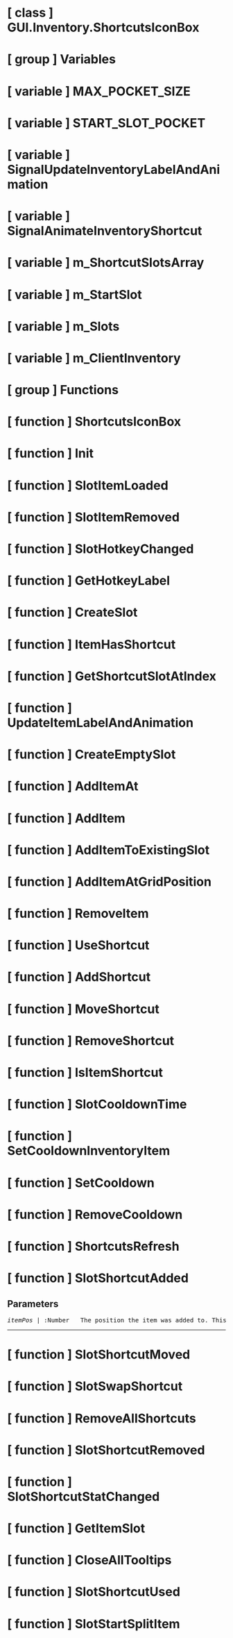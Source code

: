 # [ class ] GUI.Inventory.ShortcutsIconBox

# [ group ] Variables

# [ variable ] MAX_POCKET_SIZE

# [ variable ] START_SLOT_POCKET

# [ variable ] SignalUpdateInventoryLabelAndAnimation

# [ variable ] SignalAnimateInventoryShortcut

# [ variable ] m_ShortcutSlotsArray

# [ variable ] m_StartSlot

# [ variable ] m_Slots

# [ variable ] m_ClientInventory

# [ group ] Functions

# [ function ] ShortcutsIconBox

# [ function ] Init

# [ function ] SlotItemLoaded

# [ function ] SlotItemRemoved

# [ function ] SlotHotkeyChanged

# [ function ] GetHotkeyLabel

# [ function ] CreateSlot

# [ function ] ItemHasShortcut

# [ function ] GetShortcutSlotAtIndex

# [ function ] UpdateItemLabelAndAnimation

# [ function ] CreateEmptySlot

# [ function ] AddItemAt

# [ function ] AddItem

# [ function ] AddItemToExistingSlot

# [ function ] AddItemAtGridPosition

# [ function ] RemoveItem

# [ function ] UseShortcut

# [ function ] AddShortcut

# [ function ] MoveShortcut

# [ function ] RemoveShortcut

# [ function ] IsItemShortcut

# [ function ] SlotCooldownTime

# [ function ] SetCooldownInventoryItem

# [ function ] SetCooldown

# [ function ] RemoveCooldown

# [ function ] ShortcutsRefresh

# [ function ] SlotShortcutAdded

## Parameters

<pre>
<em>itemPos</em> | :Number   The position the item was added to. This is used for refering to this item.
</pre>

---

# [ function ] SlotShortcutMoved

# [ function ] SlotSwapShortcut

# [ function ] RemoveAllShortcuts

# [ function ] SlotShortcutRemoved

# [ function ] SlotShortcutStatChanged

# [ function ] GetItemSlot

# [ function ] CloseAllTooltips

# [ function ] SlotShortcutUsed

# [ function ] SlotStartSplitItem

